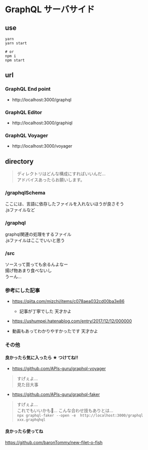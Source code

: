 # GraphQL サーバサイド

## use

```
yarn
yarn start

# or
npm i
npm start
```

## url

### GraphQL End point
- http://localhost:3000/graphql

### GraphQL Editor
- http://localhost:3000/graphiql

### GraphQL Voyager
- http://localhost:3000/voyager

## directory
> ディレクトリはどんな構成にすればいいんだ...  
> アドバイスあったらお願いします。

### /graphqlSchema
ここには、言語に依存したファイルを入れないほうが良さそう  
.jsファイルなど

### /graphql
graphql関連の処理をするファイル  
.jsファイルはここでいいと思う

### /src
ソースって買っても余るんよなー  
揚げ物あまり食べないし  
うーん...


### 参考にした記事
- https://qiita.com/mizchi/items/c078aea032cd00ba3e86
  - 記事が丁寧でした 天才かよ

- https://ushumpei.hatenablog.com/entry/2017/12/12/000000
 - 動画もあってわかりやすかったです 天才かよ


### その他
#### 良かったら気に入ったら **★** つけてね!!

- https://github.com/APIs-guru/graphql-voyager
> すげぇよ...  
> 見た目大事
 

- https://github.com/APIs-guru/graphql-faker
> すげぇよ...  
> これでもいいかも... こんな合わせ技もありとは...  
> `npx graphql-faker --open -e  http://localhost:3000/graphql xxx.graphqhql`

#### 良かったら使ってね
https://github.com/baronTommy/new-filet-o-fish
